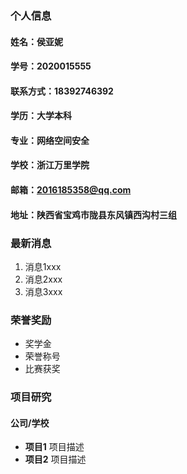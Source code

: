 ### 个人信息
#### 姓名：侯亚妮
#### 学号：2020015555
#### 联系方式：18392746392
#### 学历：大学本科
#### 专业：网络空间安全
#### 学校：浙江万里学院
#### 邮箱：2016185358@qq.com
#### 地址：陕西省宝鸡市陇县东风镇西沟村三组

### 最新消息
1. 消息1xxx
2. 消息2xxx
3. 消息3xxx

### 荣誉奖励
 - 奖学金
 - 荣誉称号
 - 比赛获奖

### 项目研究
#### 公司/学校
 - **项目1**
项目描述
 - **项目2**
项目描述
